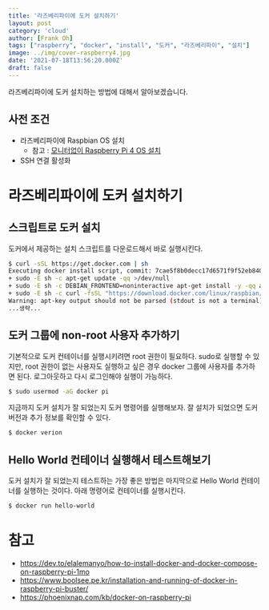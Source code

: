 ```yaml
---
title: '라즈베리파이에 도커 설치하기'
layout: post
category: 'cloud'
author: [Frank Oh]
tags: ["raspberry", "docker", "install", "도커", "라즈베리파이", "설치"]
image: ../img/cover-raspberry4.jpg
date: '2021-07-18T13:56:20.000Z'
draft: false
---
```


라즈베리파이에 도커 설치하는 방법에 대해서 알아보겠습니다. 

## 사전 조건

- 라즈베리파이에 Raspbian OS 설치
  - 참고 : [모니터없이 Raspberry Pi 4 OS 설치](https://blog.advenoh.pe.kr/linux/Raspberry-Pi4-OS-%EC%84%A4%EC%B9%98/)
- SSH 연결 활성화

# 라즈베리파이에 도커 설치하기

## 스크립트로 도커 설치

도커에서 제공하는 설치 스크립트를 다운로드해서 바로 실행시킨다. 

```bash
$ curl -sSL https://get.docker.com | sh
Executing docker install script, commit: 7cae5f8b0decc17d6571f9f52eb840fbc13b2737
+ sudo -E sh -c apt-get update -qq >/dev/null
+ sudo -E sh -c DEBIAN_FRONTEND=noninteractive apt-get install -y -qq apt-transport-https ca-certificates curl >/dev/null
+ sudo -E sh -c curl -fsSL "https://download.docker.com/linux/raspbian/gpg" | apt-key add -qq - >/dev/null
Warning: apt-key output should not be parsed (stdout is not a terminal)
...생략...
```



## 도커 그룹에 non-root 사용자 추가하기

기본적으로 도커 컨테이너를 실행시키려면 root 권한이 필요하다. sudo로 실행할 수 있지만, root 권한이 없는 사용자도 실행하고 싶은 경우 docker 그룹에 사용자를 추가하면 된다. 로그아웃하고 다시 로그인해야 실행이 가능하다.

```bash
$ sudo usermod -aG docker pi
```

지금까지 도커 설치가 잘 되었는지 도커 명령어를 실행해보자. 잘 설치가 되었으면 도커 버전과 추가 정보를 확인할 수 있다. 

```bash
$ docker verion
```



## Hello World 컨테이너 실행해서 테스트해보기

도커 설치가 잘 되었는지 테스트하는 가장 좋은 방법은 마지막으로 Hello World 컨테이너를 실행하는 것이다. 아래 명령어로 컨테이너를 실행시킨다. 

```bash
$ docker run hello-world
```

# 참고

- https://dev.to/elalemanyo/how-to-install-docker-and-docker-compose-on-raspberry-pi-1mo
- https://www.boolsee.pe.kr/installation-and-running-of-docker-in-raspberry-pi-buster/
- https://phoenixnap.com/kb/docker-on-raspberry-pi

